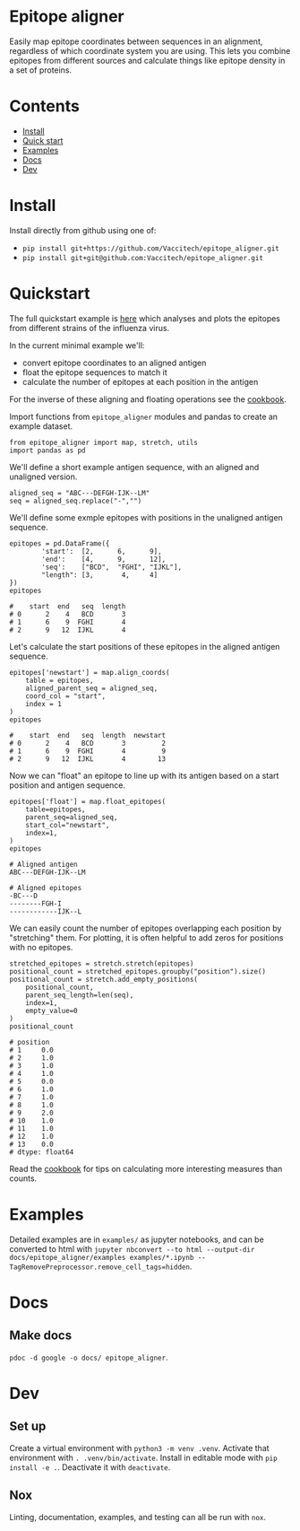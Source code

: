 # Epitope aligner
Easily map epitope coordinates between sequences in an alignment,
regardless of which coordinate system you are using.
This lets you combine epitopes from different sources and calculate
things like epitope density in a set of proteins.

# Contents
- [Install](#install)
- [Quick start](#quick-start)
- [Examples](#examples)
- [Docs](#docs)
- [Dev](#dev)

# Install
Install directly from github using one of:
- `pip install git+https://github.com/Vaccitech/epitope_aligner.git`
- `pip install git+git@github.com:Vaccitech/epitope_aligner.git`

# Quickstart
The full quickstart example is [here](examples/quickstart.html) which analyses and plots the epitopes from different strains of the influenza virus.

In the current minimal example we'll:
- convert epitope coordinates to an aligned antigen
- float the epitope sequences to match it
- calculate the number of epitopes at each position in the antigen

For the inverse of these aligning and floating operations
see the [cookbook](examples/cookbook.html).

Import functions from `epitope_aligner` modules and pandas to create
an example dataset.
```
from epitope_aligner import map, stretch, utils
import pandas as pd
```

We'll define a short example antigen sequence, with an aligned
and unaligned version.
```
aligned_seq = "ABC---DEFGH-IJK--LM"
seq = aligned_seq.replace("-","")
```

We'll define some exmple epitopes with positions in the unaligned antigen sequence.
```
epitopes = pd.DataFrame({
        'start':  [2,      6,      9],
        'end':    [4,      9,      12],
        'seq':    ["BCD",  "FGHI", "IJKL"],
        "length": [3,       4,     4]
})
epitopes
```
```
#    start  end   seq  length
# 0      2    4   BCD       3
# 1      6    9  FGHI       4
# 2      9   12  IJKL       4
```

Let's calculate the start positions of these epitopes in the aligned
antigen sequence.
```
epitopes['newstart'] = map.align_coords(
    table = epitopes,
    aligned_parent_seq = aligned_seq,
    coord_col = "start",
    index = 1
)
epitopes
```
```
#    start  end   seq  length  newstart
# 0      2    4   BCD       3         2
# 1      6    9  FGHI       4         9
# 2      9   12  IJKL       4        13
```

Now we can "float" an epitope to line up with its antigen based on a start position and antigen sequence.
```
epitopes['float'] = map.float_epitopes(
    table=epitopes,
    parent_seq=aligned_seq,
    start_col="newstart",
    index=1,
)
epitopes
```
```
# Aligned antigen
ABC---DEFGH-IJK--LM

# Aligned epitopes
-BC---D
--------FGH-I
------------IJK--L
```

We can easily count the number of epitopes overlapping each position
by "stretching" them. For plotting, it is often helpful to add zeros
for positions with no epitopes.
```
stretched_epitopes = stretch.stretch(epitopes)
positional_count = stretched_epitopes.groupby("position").size()
positional_count = stretch.add_empty_positions(
    positional_count,
    parent_seq_length=len(seq),
    index=1,
    empty_value=0
)
positional_count
```
```
# position
# 1     0.0
# 2     1.0
# 3     1.0
# 4     1.0
# 5     0.0
# 6     1.0
# 7     1.0
# 8     1.0
# 9     2.0
# 10    1.0
# 11    1.0
# 12    1.0
# 13    0.0
# dtype: float64
```
Read the [cookbook](examples/cookbook.html) for tips on calculating more interesting measures than counts.

# Examples
Detailed examples are in `examples/` as jupyter notebooks,
and can be converted to html with `jupyter nbconvert --to html --output-dir docs/epitope_aligner/examples examples/*.ipynb --TagRemovePreprocessor.remove_cell_tags=hidden`.

# Docs
## Make docs
`pdoc -d google -o docs/ epitope_aligner`.

# Dev

## Set up
Create a virtual environment with `python3 -m venv .venv`.
Activate that environment with `. .venv/bin/activate`.
Install in editable mode with `pip install -e .`.
Deactivate it with `deactivate`.

## Nox
Linting, documentation, examples, and testing can all be run with
`nox`.
